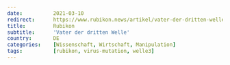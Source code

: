 ```yaml
---
date:          2021-03-10
redirect:      https://www.rubikon.news/artikel/vater-der-dritten-welle
title:         Rubikon
subtitle:      'Vater der dritten Welle'
country:       DE
categories:    [Wissenschaft, Wirtschaft, Manipulation]
tags:          [rubikon, virus-mutation, welle3]
---
```


